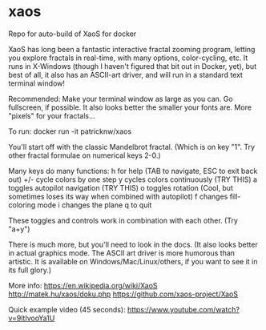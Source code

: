 # xaos
Repo for auto-build of XaoS for docker

XaoS has long been a fantastic interactive fractal zooming program, letting you explore fractals in real-time, with many options, color-cycling, etc. It runs in X-Windows (though I haven't figured that bit out in Docker, yet), but best of all, it also has an ASCII-art driver, and will run in a standard text terminal window!

Recommended: Make your terminal window as large as you can. Go fullscreen, if possible. It also looks better the smaller your fonts are. More "pixels" for your fractals...

To run:
docker run -it patricknw/xaos

You'll start off with the classic Mandelbrot fractal. (Which is on key "1". Try other fractal formulae on numerical keys 2-0.)

Many keys do many functions:
h for help (TAB to navigate, ESC to exit back out)
+/- cycle colors by one step
y cycles colors continuously (TRY THIS)
a toggles autopilot navigation (TRY THIS)
o toggles rotation (Cool, but sometimes loses its way when combined with autopilot)
f changes fill-coloring mode
i changes the plane
q to quit

These toggles and controls work in combination with each other. (Try "a+y")

There is much more, but you'll need to look in the docs. (It also looks better in actual graphics mode. The ASCII art driver is more humorous than artistic. It is available on Windows/Mac/Linux/others, if you want to see it in its full glory.)

More info:
https://en.wikipedia.org/wiki/XaoS
http://matek.hu/xaos/doku.php
https://github.com/xaos-project/XaoS

Quick example video (45 seconds):
https://www.youtube.com/watch?v=9ltIvooYa1U
